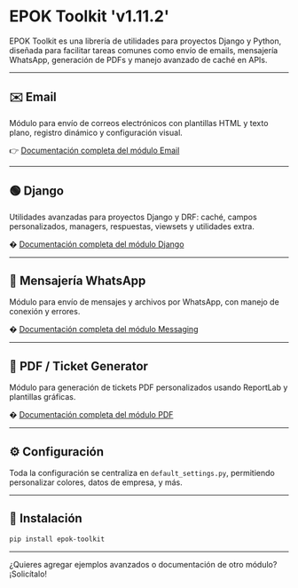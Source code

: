 

# EPOK Toolkit 'v1.11.2'

EPOK Toolkit es una librería de utilidades para proyectos Django y Python, diseñada para facilitar tareas comunes como envío de emails, mensajería WhatsApp, generación de PDFs y manejo avanzado de caché en APIs.

---


## ✉️ Email
Módulo para envío de correos electrónicos con plantillas HTML y texto plano, registro dinámico y configuración visual.

👉 [Documentación completa del módulo Email](epok_toolkit/email/README.md)

---

## 🟢 Django
Utilidades avanzadas para proyectos Django y DRF: caché, campos personalizados, managers, respuestas, viewsets y utilidades extra.

� [Documentación completa del módulo Django](epok_toolkit/django/README.md)

---

## 💬 Mensajería WhatsApp
Módulo para envío de mensajes y archivos por WhatsApp, con manejo de conexión y errores.

� [Documentación completa del módulo Messaging](epok_toolkit/messaging/README.md)

---

## 🧾 PDF / Ticket Generator
Módulo para generación de tickets PDF personalizados usando ReportLab y plantillas gráficas.

� [Documentación completa del módulo PDF](epok_toolkit/pdf/README.md)

---

## ⚙️ Configuración

Toda la configuración se centraliza en `default_settings.py`, permitiendo personalizar colores, datos de empresa, y más.

---

## 🚀 Instalación

```bash
pip install epok-toolkit
```

---

¿Quieres agregar ejemplos avanzados o documentación de otro módulo? ¡Solicítalo!
